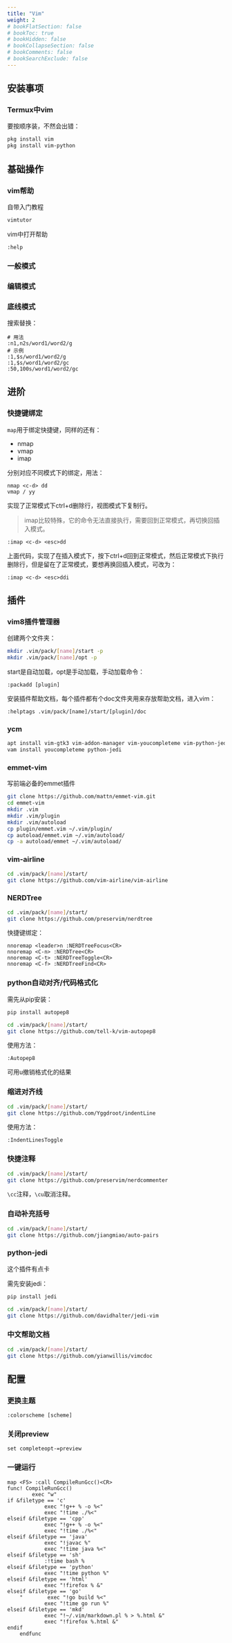 ```yaml
---
title: "Vim"
weight: 2
# bookFlatSection: false
# bookToc: true
# bookHidden: false
# bookCollapseSection: false
# bookComments: false
# bookSearchExclude: false
---
```


## 安装事项

### Termux中vim

要按顺序装，不然会出错：
```bash
pkg install vim
pkg install vim-python
```

## 基础操作

### vim帮助

自带入门教程
```bash
vimtutor
```

vim中打开帮助
```vim
:help
```

### 一般模式
### 编辑模式
### 底线模式

搜索替换：
```vim
# 用法
:n1,n2s/word1/word2/g
# 示例
:1,$s/word1/word2/g
:1,$s/word1/word2/gc
:50,100s/word1/word2/gc
```

## 进阶

### 快捷键绑定

`map`用于绑定快捷键，同样的还有：
 - nmap
 - vmap
 - imap

分别对应不同模式下的绑定，用法：
```vim
nmap <c-d> dd
vmap / yy
```
实现了正常模式下ctrl+d删除行，视图模式下复制行。

> imap比较特殊，它的命令无法直接执行，需要回到正常模式，再切换回插入模式。

```vim
:imap <c-d> <esc>dd
```
上面代码，实现了在插入模式下，按下ctrl+d回到正常模式，然后正常模式下执行删除行，但是留在了正常模式，要想再换回插入模式，可改为：
```vim
:imap <c-d> <esc>ddi
```

## 插件

### vim8插件管理器

创建两个文件夹：
```bash
mkdir .vim/pack/[name]/start -p
mkdir .vim/pack/[name]/opt -p
```

start是自动加载，opt是手动加载，手动加载命令：
```vim
:packadd [plugin]
```

安装插件帮助文档，每个插件都有个doc文件夹用来存放帮助文档，进入vim：
```vim
:helptags .vim/pack/[name]/start/[plugin]/doc
```

### ycm

```bash
apt install vim-gtk3 vim-addon-manager vim-youcompleteme vim-python-jedi
vam install youcompleteme python-jedi
```

### emmet-vim

写前端必备的emmet插件

```bash
git clone https://github.com/mattn/emmet-vim.git
cd emmet-vim
mkdir .vim
mkdir .vim/plugin
mkdir .vim/autoload
cp plugin/emmet.vim ~/.vim/plugin/
cp autoload/emmet.vim ~/.vim/autoload/
cp -a autoload/emmet ~/.vim/autoload/
```

### vim-airline

```bash
cd .vim/pack/[name]/start/
git clone https://github.com/vim-airline/vim-airline
```

### NERDTree

```bash
cd .vim/pack/[name]/start/
git clone https://github.com/preservim/nerdtree
```

快捷键绑定：
```vim
nnoremap <leader>n :NERDTreeFocus<CR>
nnoremap <C-n> :NERDTree<CR>
nnoremap <C-t> :NERDTreeToggle<CR>
nnoremap <C-f> :NERDTreeFind<CR>
```

### python自动对齐/代码格式化

需先从pip安装：
```bash
pip install autopep8
```

```bash
cd .vim/pack/[name]/start/
git clone https://github.com/tell-k/vim-autopep8
```

使用方法：
```vim
:Autopep8
```
可用u撤销格式化的结果

### 缩进对齐线

```bash
cd .vim/pack/[name]/start/
git clone https://github.com/Yggdroot/indentLine
```
使用方法：
```vim
:IndentLinesToggle
```

### 快捷注释

```bash
cd .vim/pack/[name]/start/
git clone https://github.com/preservim/nerdcommenter
```
`\cc`注释，`\cu`取消注释。

### 自动补充括号

```bash
cd .vim/pack/[name]/start/
git clone https://github.com/jiangmiao/auto-pairs
```

### python-jedi

这个插件有点卡

需先安装jedi：
```bash
pip install jedi
```

```bash
cd .vim/pack/[name]/start/
git clone https://github.com/davidhalter/jedi-vim
```


### 中文帮助文档

```bash
cd .vim/pack/[name]/start/
git clone https://github.com/yianwillis/vimcdoc
```

## 配置

### 更换主题

```vim
:colorscheme [scheme]
```

### 关闭preview
```vim
set completeopt-=preview
```

### 一键运行
```vim
map <F5> :call CompileRunGcc()<CR>
func! CompileRunGcc()
        exec "w"
if &filetype == 'c'
            exec "!g++ % -o %<"
            exec "!time ./%<"
elseif &filetype == 'cpp'
            exec "!g++ % -o %<"
            exec "!time ./%<"
elseif &filetype == 'java'
            exec "!javac %"
            exec "!time java %<"
elseif &filetype == 'sh'
            :!time bash %
elseif &filetype == 'python'
            exec "!time python %"
elseif &filetype == 'html'
            exec "!firefox % &"
elseif &filetype == 'go'
    "        exec "!go build %<"
            exec "!time go run %"
elseif &filetype == 'mkd'
            exec "!~/.vim/markdown.pl % > %.html &"
            exec "!firefox %.html &"
endif
    endfunc
```
